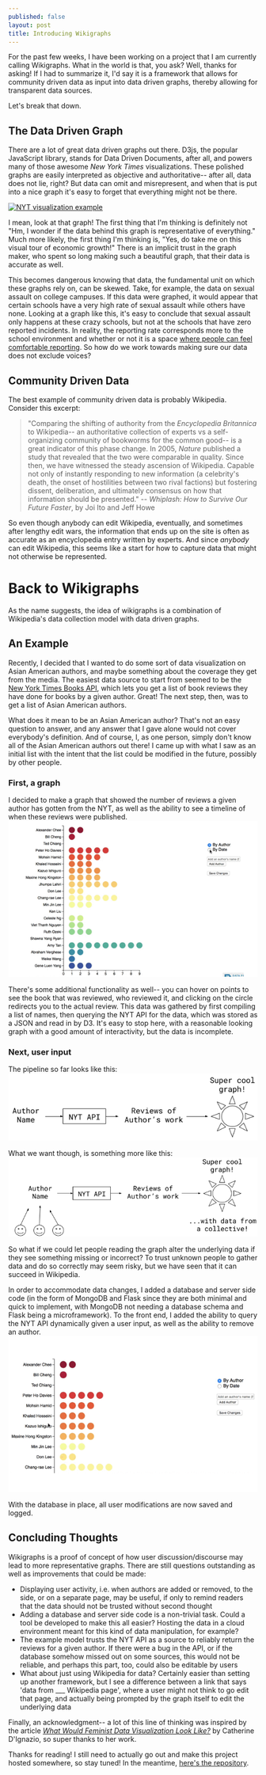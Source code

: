 ```yaml
---
published: false
layout: post
title: Introducing Wikigraphs
---
```

For the past few weeks, I have been working on a project that I am currently calling Wikigraphs. What in the world is that, you ask? Well, thanks for asking! If I had to summarize it, I'd say it is a framework that allows for community driven data as input into data driven graphs, thereby allowing for transparent data sources.

Let's break that down. 

## The Data Driven Graph
There are a lot of great data driven graphs out there. D3js, the popular JavaScript library, stands for Data Driven Documents, after all, and powers many of those awesome *New York Times* visualizations. These polished graphs are easily interpreted as objective and authoritative-- after all, data does not lie, right? But data can omit and misrepresent, and when that is put into a nice graph it's easy to forget that everything might not be there. 

[![NYT visualization example](http://iibawards-prod.s3.amazonaws.com/app/public/ckeditor_assets/pictures/218/content_screen_shot_2015-12-10_at_01_06_30.png)](https://www.nytimes.com/interactive/2015/03/19/upshot/3d-yield-curve-economic-growth.html)

I mean, look at that graph! The first thing that I'm thinking is definitely not "Hm, I wonder if the data behind this graph is representative of everything." Much more likely, the first thing I'm thinking is, "Yes, do take me on this visual tour of economic growth!" There is an implicit trust in the graph maker, who spent so long making such a beautiful graph, that their data is accurate as well. 

This becomes dangerous knowing that data, the fundamental unit on which these graphs rely on, can be skewed. Take, for example, the data on sexual assault on college campuses. If this data were graphed, it would appear that certain schools have a very high rate of sexual assault while others have none. Looking at a graph like this, it's easy to conclude that sexual assault only happens at these crazy schools, but not at the schools that have zero reported incidents. In reality, the reporting rate corresponds more to the school environment and whether or not it is a space [where people can feel comfortable reporting](https://www.theatlantic.com/education/archive/2016/01/why-the-prevalence-of-campus-sexual-assault-is-so-hard-to-quantify/427002/). So how do we work towards making sure our data does not exclude voices?

## Community Driven Data
The best example of community driven data is probably Wikipedia. Consider this excerpt:

> "Comparing the shifting of authority from the *Encyclopedia Britannica* to Wikipedia-- an authoritative collection of experts vs a self-organizing community of bookworms for the common good-- is a great indicator of this phase change. In 2005, *Nature* published a study that revealed that the two were comparable in quality. Since then, we have witnessed the steady ascension of Wikipedia. Capable not only of instantly responding to new information (a celebrity's death, the onset of hostilities between two rival factions) but fostering dissent, deliberation, and ultimately consensus on how that information should be presented." -- *Whiplash: How to Survive Our Future Faster*, by Joi Ito and Jeff Howe

So even though anybody can edit Wikipedia, eventually, and sometimes after lengthy edit wars, the information that ends up on the site is often as accurate as an encyclopedia entry written by experts. And since *anybody* can edit Wikipedia, this seems like a start for how to capture data that might not otherwise be represented. 

# Back to Wikigraphs
As the name suggests, the idea of wikigraphs is a combination of Wikipedia's data collection model with data driven graphs.

## An Example
Recently, I decided that I wanted to do some sort of data visualization on Asian American authors, and maybe something about the coverage they get from the media. The easiest data source to start from seemed to be the [New York Times Books API](https://developer.nytimes.com/books_api.json), which lets you get a list of book reviews they have done for books by a given author. Great! The next step, then, was to get a list of Asian American authors.

What does it mean to be an Asian American author? That's not an easy question to answer, and any answer that I gave alone would not cover everybody's definition. And of course, I, as one person, simply don't know all of the Asian American authors out there! I came up with what I saw as an initial list with the intent that the list could be modified in the future, possibly by other people. 

### First, a graph
I decided to make a graph that showed the number of reviews a given author has gotten from the NYT, as well as the ability to see a timeline of when these reviews were published. 
![graph example](https://github.com/allisonking/wiki-graphs/raw/readme/readme-imgs/shift_data.gif)

There's some additional functionality as well-- you can hover on points to see the book that was reviewed, who reviewed it, and clicking on the circle redirects you to the actual review. This data was gathered by first compiling a list of names, then querying the NYT API for the data, which was stored as a JSON and read in by D3. It's easy to stop here, with a reasonable looking graph with a good amount of interactivity, but the data is incomplete. 

### Next, user input
The pipeline so far looks like this:
![first pipeline](https://github.com/allisonking/wiki-graphs/raw/readme/readme-imgs/pipeline_1.png)

What we want though, is something more like this:
![second pipelines](https://github.com/allisonking/wiki-graphs/raw/readme/readme-imgs/pipeline_2.png)

So what if we could let people reading the graph alter the underlying data if they see something missing or incorrect? To trust unknown people to gather data and do so correctly may seem risky, but we have seen that it can succeed in Wikipedia. 

In order to accommodate data changes, I added a database and server side code (in the form of MongoDB and Flask since they are both minimal and quick to implement, with MongoDB not needing a database schema and Flask being a microframework). To the front end, I added the ability to query the NYT API dynamically given a user input, as well as the ability to remove an author.
![second pipelines](https://github.com/allisonking/wiki-graphs/raw/readme/readme-imgs/add_delete.gif)

With the database in place, all user modifications are now saved and logged.

## Concluding Thoughts
Wikigraphs is a proof of concept of how user discussion/discourse may lead to more representative graphs. There are still questions outstanding as well as improvements that could be made:
* Displaying user activity, i.e. when authors are added or removed, to the side, or on a separate page, may be useful, if only to remind readers that the data should not be trusted without second thought
* Adding a database and server side code is a non-trivial task. Could a tool be developed to make this all easier? Hosting the data in a cloud environment meant for this kind of data manipulation, for example?
* The example model trusts the NYT API as a source to reliably return the reviews for a given author. If there were a bug in the API, or if the database somehow missed out on some sources, this would not be reliable, and perhaps this part, too, could also be editable by users
* What about just using Wikipedia for data? Certainly easier than setting up another framework, but I see a difference between a link that says 'data from ___ Wikipedia page', where a user might not think to go edit that page, and actually being prompted by the graph itself to edit the underlying data

Finally, an acknowledgment-- a lot of this line of thinking was inspired by the article [*What Would Feminist Data Visualization Look Like?*](https://civic.mit.edu/feminist-data-visualization) by Catherine D'Ignazio, so super thanks to her work. 

Thanks for reading! I still need to actually go out and make this project hosted somewhere, so stay tuned! In the meantime, [here's the repository](https://github.com/allisonking/wiki-graphs/tree/readme). 
